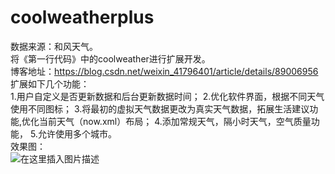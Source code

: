 # coolweatherplus
数据来源：和风天气。  
将《第一行代码》中的coolweather进行扩展开发。  
博客地址：https://blog.csdn.net/weixin_41796401/article/details/89006956  
扩展如下几个功能：  
1.用户自定义是否更新数据和后台更新数据时间；
2.优化软件界面，根据不同天气使用不同图标；
3.将最初的虚拟天气数据更改为真实天气数据，拓展生活建议功能,优化当前天气（now.xml）布局；
4.添加常规天气，隔小时天气，空气质量功能，
5.允许使用多个城市。  
效果图：  
![在这里插入图片描述](https://img-blog.csdnimg.cn/20190422112058752.gif)

